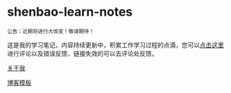 # shenbao-learn-notes

`公告：近期将进行大改变！敬请期待！`

这是我的学习笔记，内容持续更新中，积累工作学习过程的点滴，您可以<a href="https://shenbao.github.io/shenbao-learn-notes/comment" target="_blank">点击这里</a>进行评论以及错误反馈，链接失效的可以去评论处反馈。

[关于我](https://shenbao.github.io/about)

[博客模板](https://shenbao.github.io/xiaobao-blog/home)
